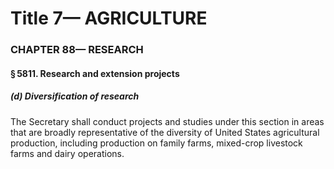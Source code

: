 
# Title 7— AGRICULTURE
### CHAPTER 88— RESEARCH
#### § 5811. Research and extension projects
##### (d) Diversification of research

The Secretary shall conduct projects and studies under this section in areas that are broadly representative of the diversity of United States agricultural production, including production on family farms, mixed-crop livestock farms and dairy operations.

